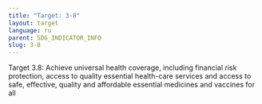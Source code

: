 ```yaml
---
title: "Target: 3-8"
layout: target
language: ru
parent: SDG_INDICATOR_INFO
slug: 3-8
---
```

Target 3.8: Achieve universal health coverage, including financial risk protection, access to quality essential health-care services and access to safe, effective, quality and affordable essential medicines and vaccines for all